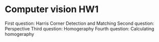 # Computer vision HW1

First question: Harris Corner Detection and Matching
Second question: Perspective
Third question: Homogeraphy
Fourth question: Calculating homogeraphy
